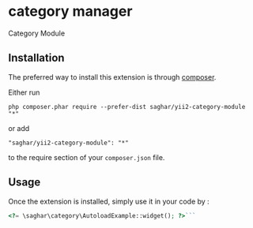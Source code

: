 category manager
================
Category Module

Installation
------------

The preferred way to install this extension is through [composer](http://getcomposer.org/download/).

Either run

```
php composer.phar require --prefer-dist saghar/yii2-category-module "*"
```

or add

```
"saghar/yii2-category-module": "*"
```

to the require section of your `composer.json` file.


Usage
-----

Once the extension is installed, simply use it in your code by  :

```php
<?= \saghar\category\AutoloadExample::widget(); ?>```